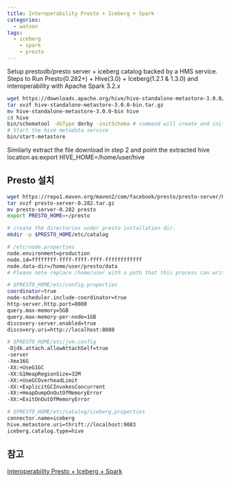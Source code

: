 ```yaml
---
title: Interoperability Presto + Iceberg + Spark
categories:
  - watson
tags: 
  - iceberg
	- spark
	- presto
---
```


Setup prestodb/presto server + iceberg catalog backed by a HMS service.
Steps to Run Presto(0.282+) + Hive(3.0) + Iceberg(1.2.1 & 1.3.0) and interoperability with Apache Spark 3.2.x 

```bash
wget https://downloads.apache.org/hive/hive-standalone-metastore-3.0.0/hive-standalone-metastore-3.0.0-bin.tar.gz
tar xvzf hive-standalone-metastore-3.0.0-bin.tar.gz
mv hive-standalone-metastore-3.0.0-bin hive
cd hive
bin/schematool -dbType derby -initSchema # command will create and init the derby
# Start the hive metadata service
bin/start-metastore
```
Similarly extract the file download in step 2 and point the extracted hive location as:export HIVE_HOME=/home/user/hive


## Presto 설치 
```bash
wget https://repo1.maven.org/maven2/com/facebook/presto/presto-server/0.282/presto-server-0.282.tar.gz
tar xvzf presto-server-0.282.tar.gz
mv presto-server-0.282 presto
export PRESTO_HOME=~/presto

# create the directories under presto installation dir.
mkdir -p $PRESTO_HOME/etc/catalog

# /etc/node.properties
node.environment=production
node.id=ffffffff-ffff-ffff-ffff-ffffffffffff
node.data-dir=/home/user/presto/data
# Please note replace /home/user with a path that this process can write to.

# $PRESTO_HOME/etc/config.properties
coordinator=true
node-scheduler.include-coordinator=true
http-server.http.port=8080
query.max-memory=5GB
query.max-memory-per-node=1GB
discovery-server.enabled=true
discovery.uri=http://localhost:8080

# $PRESTO_HOME/etc/jvm.config
-Djdk.attach.allowAttachSelf=true
-server
-Xmx16G
-XX:+UseG1GC
-XX:G1HeapRegionSize=32M
-XX:+UseGCOverheadLimit
-XX:+ExplicitGCInvokesConcurrent
-XX:+HeapDumpOnOutOfMemoryError
-XX:+ExitOnOutOfMemoryError

# $PRESTO_HOME/etc/catalog/iceberg.properties
connector.name=iceberg
hive.metastore.uri=thrift://localhost:9083
iceberg.catalog.type=hive
```
## 참고
[Interoperability Presto + Iceberg + Spark](https://medium.com/@scrapcodes/interoperability-presto-iceberg-spark-4e5299ec7de5)
